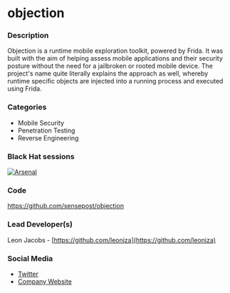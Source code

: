 # objection

### Description
Objection is a runtime mobile exploration toolkit, powered by Frida. It was built with the aim of helping assess mobile applications and their security posture without the need for a jailbroken or rooted mobile device. The project's name quite literally explains the approach as well, whereby runtime specific objects are injected into a running process and executed using Frida.

### Categories
* Mobile Security
* Penetration Testing
* Reverse Engineering

### Black Hat sessions
[![Arsenal](https://raw.githubusercontent.com/toolswatch/badges/master/arsenal/europe/2017.svg)](http://www.toolswatch.org/2017/09/black-hat-arsenal-europe-2017-lineup/)

### Code 
https://github.com/sensepost/objection

### Lead Developer(s)
Leon Jacobs - [https://github.com/leonjza](https://github.com/leonjza)

### Social Media 
* [Twitter](https://twitter.com/leonjza)
* [Company Website](https://sensepost.com/) 